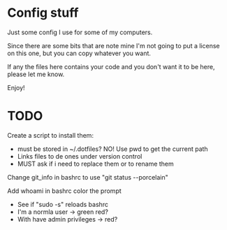 Config stuff
============

Just some config I use for some of my computers.

Since there are some bits that are note mine I'm not going to put a
license on this one, but you can copy whatever you want.

If any the files here contains your code and you don't want it to be
here, please let me know.

Enjoy!


TODO
====
Create a script to install them:

  * must be stored in ~/.dotfiles? NO! Use pwd to get the current path
  * Links files to de ones under version control
  * MUST ask if i need to replace them or to rename them

Change git_info in bashrc to use "git status --porcelain"

Add whoami in bashrc color the prompt

  * See if "sudo -s" reloads bashrc
  * I'm a normla user ->  green red?
  * With have admin privileges -> red?

